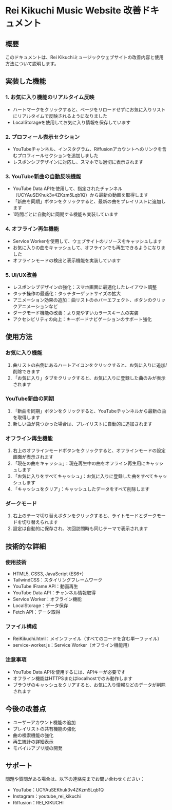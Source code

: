 # Rei Kikuchi Music Website 改善ドキュメント

## 概要
このドキュメントは、Rei Kikuchiミュージックウェブサイトの改善内容と使用方法について説明します。

## 実装した機能

### 1. お気に入り機能のリアルタイム反映
- ハートマークをクリックすると、ページをリロードせずにお気に入りリストにリアルタイムで反映されるようになりました
- LocalStorageを使用してお気に入り情報を保存しています

### 2. プロフィール表示セクション
- YouTubeチャンネル、インスタグラム、Riffusionアカウントへのリンクを含むプロフィールセクションを追加しました
- レスポンシブデザインに対応し、スマホでも適切に表示されます

### 3. YouTube新曲の自動反映機能
- YouTube Data APIを使用して、指定されたチャンネル（UCYAuSEKhuk3v4ZKzm5Lqb1Q）から最新の動画を取得します
- 「新曲を同期」ボタンをクリックすると、最新の曲をプレイリストに追加します
- 1時間ごとに自動的に同期する機能も実装しています

### 4. オフライン再生機能
- Service Workerを使用して、ウェブサイトのリソースをキャッシュします
- お気に入りの曲をキャッシュして、オフラインでも再生できるようになりました
- オフラインモードの検出と表示機能を実装しています

### 5. UI/UX改善
- レスポンシブデザインの強化：スマホ画面に最適化したレイアウト調整
- タッチ操作の最適化：タッチターゲットサイズの拡大
- アニメーション効果の追加：曲リストのホバーエフェクト、ボタンのクリックアニメーションなど
- ダークモード機能の改善：より見やすいカラースキームの実装
- アクセシビリティの向上：キーボードナビゲーションのサポート強化

## 使用方法

### お気に入り機能
1. 曲リストの右側にあるハートアイコンをクリックすると、お気に入りに追加/削除できます
2. 「お気に入り」タブをクリックすると、お気に入りに登録した曲のみが表示されます

### YouTube新曲の同期
1. 「新曲を同期」ボタンをクリックすると、YouTubeチャンネルから最新の曲を取得します
2. 新しい曲が見つかった場合は、プレイリストに自動的に追加されます

### オフライン再生機能
1. 右上のオフラインモードボタンをクリックすると、オフラインモードの設定画面が表示されます
2. 「現在の曲をキャッシュ」：現在再生中の曲をオフライン再生用にキャッシュします
3. 「お気に入りをすべてキャッシュ」：お気に入りに登録した曲をすべてキャッシュします
4. 「キャッシュをクリア」：キャッシュしたデータをすべて削除します

### ダークモード
1. 右上のテーマ切り替えボタンをクリックすると、ライトモードとダークモードを切り替えられます
2. 設定は自動的に保存され、次回訪問時も同じテーマで表示されます

## 技術的な詳細

### 使用技術
- HTML5, CSS3, JavaScript (ES6+)
- TailwindCSS：スタイリングフレームワーク
- YouTube IFrame API：動画再生
- YouTube Data API：チャンネル情報取得
- Service Worker：オフライン機能
- LocalStorage：データ保存
- Fetch API：データ取得

### ファイル構成
- ReiKikuchi.html：メインファイル（すべてのコードを含む単一ファイル）
- service-worker.js：Service Worker（オフライン機能用）

### 注意事項
- YouTube Data APIを使用するには、APIキーが必要です
- オフライン機能はHTTPSまたはlocalhostでのみ動作します
- ブラウザのキャッシュをクリアすると、お気に入り情報などのデータが削除されます

## 今後の改善点
- ユーザーアカウント機能の追加
- プレイリストの共有機能の強化
- 曲の検索機能の強化
- 再生統計の詳細表示
- モバイルアプリ版の開発

## サポート
問題や質問がある場合は、以下の連絡先までお問い合わせください：
- YouTube：UCYAuSEKhuk3v4ZKzm5Lqb1Q
- Instagram：youtube_rei_kikuchi
- Riffusion：REI_KIKUCHI
